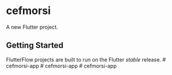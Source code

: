 # cefmorsi

A new Flutter project.

## Getting Started

FlutterFlow projects are built to run on the Flutter _stable_ release.
#   c e f m o r s i - a p p  
 #   c e f m o r s i - a p p  
 #   c e f m o r s i - a p p  
 